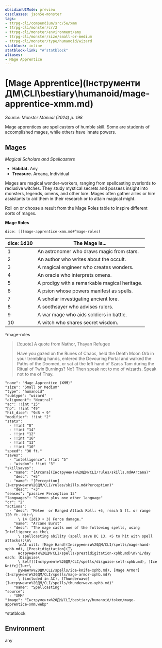 ```yaml
---
obsidianUIMode: preview
cssclasses: json5e-monster
tags:
- ttrpg-cli/compendium/src/5e/xmm
- ttrpg-cli/monster/cr/2
- ttrpg-cli/monster/environment/any
- ttrpg-cli/monster/size/small-or-medium
- ttrpg-cli/monster/type/humanoid/wizard
statblock: inline
statblock-link: "#^statblock"
aliases:
- Mage Apprentice
---
```

# [Mage Apprentice](Інструменти ДМ\CLI\bestiary\humanoid/mage-apprentice-xmm.md)
*Source: Monster Manual (2024) p. 198*  

Mage apprentices are spellcasters of humble skill. Some are students of accomplished mages, while others have innate powers.

## Mages

*Magical Scholars and Spellcasters*

- **Habitat.** Any  
- **Treasure.** Arcana, Individual  

Mages are magical wonder-workers, ranging from spellcasting overlords to reclusive witches. They study mystical secrets and possess insight into monsters, legends, omens, and other lore. Mages often gather allies or hire assistants to aid them in their research or to attain magical might.

Roll on or choose a result from the Mage Roles table to inspire different sorts of mages.

**Mage Roles**

`dice: [](mage-apprentice-xmm.md#^mage-roles)`

| dice: 1d10 | The Mage Is... |
|------------|----------------|
| 1 | An astronomer who draws magic from stars. |
| 2 | An author who writes about the occult. |
| 3 | A magical engineer who creates wonders. |
| 4 | An oracle who interprets omens. |
| 5 | A prodigy with a remarkable magical heritage. |
| 6 | A psion whose powers manifest as spells. |
| 7 | A scholar investigating ancient lore. |
| 8 | A soothsayer who advises rulers. |
| 9 | A war mage who aids soldiers in battle. |
| 10 | A witch who shares secret wisdom. |
^mage-roles

> [!quote] A quote from Nathor, Thayan Refugee  
> 
> Have you gazed on the Runes of Chaos, held the Death Moon Orb in your trembling hands, entered the Devouring Portal and walked the Paths of the Doomed, or sat at the left hand of Szass Tam during the Ritual of Twin Burnings? No? Then speak not to me of wizards. Speak not to me of Thay.


```statblock
"name": "Mage Apprentice (XMM)"
"size": "Small or Medium"
"type": "humanoid"
"subtype": "wizard"
"alignment": "Neutral"
"ac": !!int "15"
"hp": !!int "49"
"hit_dice": "9d8 + 9"
"modifier": !!int "2"
"stats":
  - !!int "8"
  - !!int "14"
  - !!int "12"
  - !!int "16"
  - !!int "13"
  - !!int "10"
"speed": "30 ft."
"saves":
  - "intelligence": !!int "5"
  - "wisdom": !!int "3"
"skillsaves":
  - "name": "[Arcana](Інструменти%20ДМ/CLI/rules/skills.md#Arcana)"
    "desc": "+5"
  - "name": "[Perception](Інструменти%20ДМ/CLI/rules/skills.md#Perception)"
    "desc": "+3"
"senses": "passive Perception 13"
"languages": "Common plus one other language"
"cr": "2"
"actions":
  - "desc": "Melee  or Ranged Attack Roll: +5, reach 5 ft. or range 120 ft. Hit:\
      \ 14 (2d10 + 3) Force damage."
    "name": "Arcane Burst"
  - "desc": "The mage casts one of the following spells, using Intelligence as the\
      \ spellcasting ability (spell save DC 13, +5 to hit with spell attacks):\n\
      \nAt will: [Mage Hand](Інструменти%20ДМ/CLI/spells/mage-hand-xphb.md), [Prestidigitation](І\
      нструменти%20ДМ/CLI/spells/prestidigitation-xphb.md)\n\n1/day each: [Disguise\
      \ Self](Інструменти%20ДМ/CLI/spells/disguise-self-xphb.md), [Ice Knife](Інст\
      рументи%20ДМ/CLI/spells/ice-knife-xphb.md), [Mage Armor](Інструменти%20ДМ/CLI/spells/mage-armor-xphb.md)\
      \ (included in AC), [Thunderwave](Інструменти%20ДМ/CLI/spells/thunderwave-xphb.md)"
    "name": "Spellcasting"
"source":
  - "XMM"
"image": "Інструменти%20ДМ/CLI/bestiary/humanoid/token/mage-apprentice-xmm.webp"
```
^statblock

## Environment

any